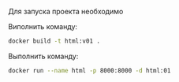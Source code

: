 Для запуска проекта необходимо

Виполнить команду:

```bash
docker build -t html:v01 .
```

Выполнить команду:

```bash
docker run --name html -p 8000:8000 -d html:01 
```
